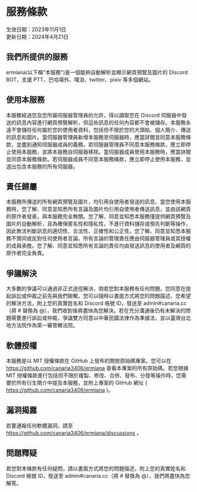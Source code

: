 # 服務條款
生效日期：2023年11月1日  
更新日期：2024年4月21日

## 我們所提供的服務
ermiana(以下稱"本服務")是一個能夠自動解析並顯示網頁預覽及圖片的 Discord BOT，支援 PTT、巴哈場外、噗浪、twitter、pixiv 等多個網站。

## 使用本服務
本服務經過您及您所屬伺服器管理員的允許，得以讀取您在 Discord 伺服器中發送的訊息內容進行網頁預覽解析，但這些訊息的任何內容都不會被儲存。本服務永遠不會儲存任何屬於您的使用者資料，包括但不限於您的大頭貼、個人簡介、傳送的訊息和圖片。當伺服器管理員新增本服務至伺服器時，應當詳閱並同意本服務條款，並盡到通知伺服器成員的義務。若伺服器管理員不同意本服務條款，應立即停止使用本服務，並將本服務自伺服器移除。當伺服器成員使用本服務時，應當詳閱並同意本服務條款。若伺服器成員不同意本服務條款，應立即停止使用本服務，並退出包含本服務的所有伺服器。

## 責任歸屬
本服務所傳送的所有網頁預覽及圖片，均引用自使用者發送的訊息。當您使用本服務時，您了解、同意並知悉所有言論及圖片均引用自使用者傳送訊息，並由該網頁的原作者發表，與本服務完全無關。您了解、同意並知悉本服務僅提供網頁預覽及圖片的自動解析，且為確保匿名性和隱私性，不進行資料儲存或預先判斷等操作，因此無法判斷訊息的適切性、合法性、正確性和公正性。您了解、同意並知悉本服務不贊同或反對任何使用者言論，所有言論的管理責任應由伺服器管理員或其授權的成員承擔。您了解、同意並知悉所有言論的責任均由發送訊息的使用者及網頁的原作者完全負責。

## 爭議解決
大多數的爭議可以通過非正式途徑解決，倘若您對本服務有任何問題，您同意在提起訴訟或仲裁之前先與我們聯繫。您可以隨時以書面方式將您的問題描述、您希望的解決方法，附上您的真實姓名和 Discord 帳號 ID，發送至 admin#canaria.cc（將 # 替換為 @），我們收到後將盡快為您解決。若在充分溝通後仍有未解決的問題需要進行訴訟或仲裁，爭議雙方同意以中華民國法律作為準據法，並以臺灣台北地方法院作為第一審管轄法院。

## 軟體授權
本服務是以 MIT 授權條款在 GitHub 上發布的開放原始碼專案。您可以在 https://github.com/canaria3406/ermiana 查看本專案的所有原始碼。若您根據 MIT 授權條款進行包括但不限於複製、修改、合併、發布、分發等操作時，您需要於所有衍生簡介中提及本服務，並附上專案的 GitHub 網址 ( https://github.com/canaria3406/ermiana )。

## 漏洞揭露
若要通報任何軟體漏洞，請至 https://github.com/canaria3406/ermiana/discussions 。

## 問題釋疑
若您對本條款有任何疑問，請以書面方式將您的問題描述，附上您的真實姓名和 Discord 帳號 ID，發送至 admin#canaria.cc（將 # 替換為 @），我們將盡快為您解答。
